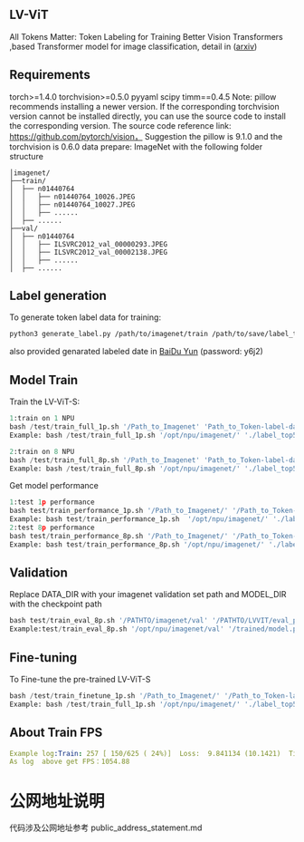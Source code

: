 

## LV-ViT 

All Tokens Matter: Token Labeling for Training Better Vision Transformers ,based Transformer model for image classification, detail in  ([arxiv](https://arxiv.org/abs/2104.10858))

## Requirements

torch>=1.4.0
torchvision>=0.5.0
pyyaml
scipy
timm==0.4.5
Note: pillow recommends installing a newer version. If the corresponding torchvision version cannot be installed directly, you can use the source code to install the corresponding version. The source code reference link: https://github.com/pytorch/vision，
Suggestion the pillow is 9.1.0 and the torchvision is 0.6.0
data prepare: ImageNet with the following folder structure

```
│imagenet/
├──train/
│  ├── n01440764
│  │   ├── n01440764_10026.JPEG
│  │   ├── n01440764_10027.JPEG
│  │   ├── ......
│  ├── ......
├──val/
│  ├── n01440764
│  │   ├── ILSVRC2012_val_00000293.JPEG
│  │   ├── ILSVRC2012_val_00002138.JPEG
│  │   ├── ......
│  ├── ......
```

## Label generation

To generate token label data for training:

```bash
python3 generate_label.py /path/to/imagenet/train /path/to/save/label_top5_train_nfnet --model dm_nfnet_f6 --pretrained --img-size 576 -b 32 --crop-pct 1.0
```

also provided genarated labeled date in  [BaiDu Yun](https://pan.baidu.com/s/1YBqiNN9dAzhEXtPl61bZJw) (password: y6j2)

## Model Train

Train the LV-ViT-S: 

```python
1:train on 1 NPU
bash /test/train_full_1p.sh '/Path_to_Imagenet' 'Path_to_Token-label-data'
Example: bash /test/train_full_1p.sh '/opt/npu/imagenet/' './label_top5_train_nfnet'

2:train on 8 NPU
bash /test/train_full_8p.sh '/Path_to_Imagenet' 'Path_to_Token-label-data'
Example: bash /test/train_full_8p.sh '/opt/npu/imagenet/' './label_top5_train_nfnet'
```

Get model performance

```python
1:test 1p performance
bash test/train_performance_1p.sh '/Path_to_Imagenet/' '/Path_to_Token-label-data/'
Example: bash test/train_performance_1p.sh  '/opt/npu/imagenet/' './label_top5_train_nfnet'
2:test 8p performance
bash test/train_performance_8p.sh '/Path_to_Imagenet/' '/Path_to_Token-label-data/'
Example: bash test/train_performance_8p.sh '/opt/npu/imagenet/' './label_top5_train_nfnet'
```

## Validation

Replace DATA_DIR with your imagenet validation set path and MODEL_DIR with the checkpoint path
```python
bash test/train_eval_8p.sh '/PATHTO/imagenet/val' '/PATHTO/LVVIT/eval_pth' 
Example:test/train_eval_8p.sh '/opt/npu/imagenet/val' '/trained/model.pth.tar'
```

## Fine-tuning

To Fine-tune the pre-trained LV-ViT-S
```python
bash /test/train_finetune_1p.sh '/Path_to_Imagenet/' '/Path_to_Token-label-data/' '/Pah_to_Trained_pth/'
Example: bash /test/train_full_1p.sh '/opt/npu/imagenet/' './label_top5_train_nfnet' './finetune/lvvit_s-26m-224-83.3.pth.tar'
```



## About Train FPS

```yaml
Example log:Train: 257 [ 150/625 ( 24%)]  Loss:  9.841134 (10.1421)  Time: 1.941s, 1054.88/s  (2.048s, 1000.09/s)  LR: 4.609e-04  Data: 0.029 (0.062)
As log  above get FPS：1054.88
```

# 公网地址说明

代码涉及公网地址参考 public_address_statement.md